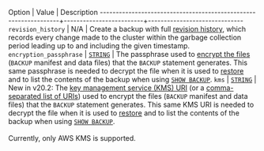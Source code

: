  Option                                                          | Value                   | Description
-----------------------------------------------------------------+-------------------------+------------------------------
`revision_history`<a name="with-revision-history"></a>           | N/A                     | Create a backup with full [revision history](take-backups-with-revision-history-and-restore-from-a-point-in-time.html), which records every change made to the cluster within the garbage collection period leading up to and including the given timestamp.
`encryption_passphrase`<a name="with-encryption-passphrase"></a> | [`STRING`](string.html) |  The passphrase used to [encrypt the files](take-and-restore-encrypted-backups.html) (`BACKUP` manifest and data files) that the `BACKUP` statement generates. This same passphrase is needed to decrypt the file when it is used to [restore](take-and-restore-encrypted-backups.html) and to list the contents of the backup when using [`SHOW BACKUP`](show-backup.html).
`kms`                                                            | [`STRING`](string.html) | <span class="version-tag">New in v20.2:</span> The [key management service (KMS) URI](take-and-restore-encrypted-backups.html#aws-kms-uri-format) (or a [comma-separated list of URIs](take-and-restore-encrypted-backups.html##take-a-backup-with-multi-region-encryption)) used to encrypt the files (`BACKUP` manifest and data files) that the `BACKUP` statement generates. This same KMS URI is needed to decrypt the file when it is used to [restore](take-and-restore-encrypted-backups.html##restore-from-an-encrypted-backup-with-aws-kms) and to list the contents of the backup when using [`SHOW BACKUP`](show-backup.html). <br/><br/>Currently, only AWS KMS is supported.
